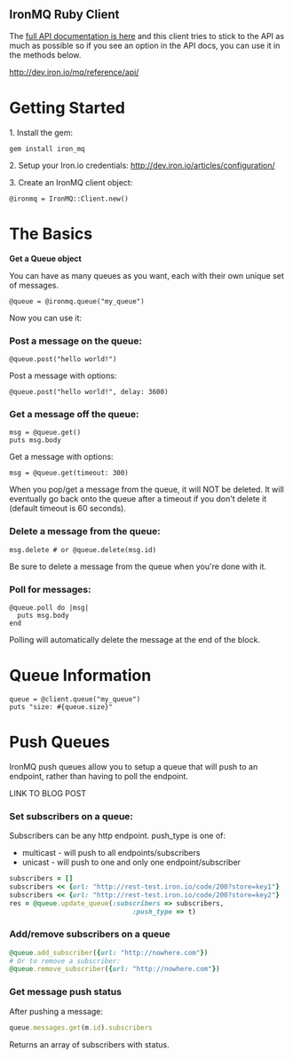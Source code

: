 IronMQ Ruby Client
-------------

The [full API documentation is here](http://dev.iron.io/mq/reference/api/) and this client tries to stick to the API as
much as possible so if you see an option in the API docs, you can use it in the methods below.

http://dev.iron.io/mq/reference/api/

Getting Started
==============

1\. Install the gem:

    gem install iron_mq

2\. Setup your Iron.io credentials: http://dev.iron.io/articles/configuration/

3\. Create an IronMQ client object:

    @ironmq = IronMQ::Client.new()


The Basics
=========

**Get a Queue object**

You can have as many queues as you want, each with their own unique set of messages.

    @queue = @ironmq.queue("my_queue")

Now you can use it:

### Post a message on the queue:

    @queue.post("hello world!")

Post a message with options:

    @queue.post("hello world!", delay: 3600)

### Get a message off the queue:

    msg = @queue.get()
    puts msg.body

Get a message with options:

    msg = @queue.get(timeout: 300)

When you pop/get a message from the queue, it will NOT be deleted. It will eventually go back onto the queue after
a timeout if you don't delete it (default timeout is 60 seconds).

### Delete a message from the queue:

    msg.delete # or @queue.delete(msg.id)

Be sure to delete a message from the queue when you're done with it.

### Poll for messages:

    @queue.poll do |msg|
      puts msg.body
    end

Polling will automatically delete the message at the end of the block.

Queue Information
=================

    queue = @client.queue("my_queue")
    puts "size: #{queue.size}"


Push Queues
===========

IronMQ push queues allow you to setup a queue that will push to an endpoint, rather than having to poll the endpoint.

LINK TO BLOG POST

### Set subscribers on a queue:

Subscribers can be any http endpoint. push_type is one of:

- multicast - will push to all endpoints/subscribers
- unicast - will push to one and only one endpoint/subscriber


```ruby
subscribers = []
subscribers << {url: "http://rest-test.iron.io/code/200?store=key1"}
subscribers << {url: "http://rest-test.iron.io/code/200?store=key2"}
res = @queue.update_queue(:subscribers => subscribers,
                               :push_type => t)
```

### Add/remove subscribers on a queue

```ruby
@queue.add_subscriber({url: "http://nowhere.com"})
# Or to remove a subscriber:
@queue.remove_subscriber({url: "http://nowhere.com"})
```

### Get message push status

After pushing a message:

```ruby
queue.messages.get(m.id).subscribers
```

Returns an array of subscribers with status.
